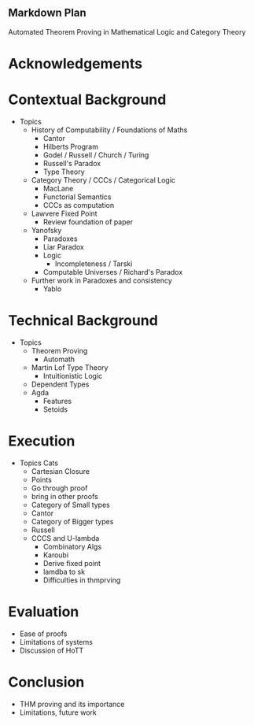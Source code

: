 ## Markdown Plan

Automated Theorem Proving in Mathematical Logic and Category Theory

# Acknowledgements

# Contextual Background

  - Topics
    - History of Computability / Foundations of Maths
      - Cantor
      - Hilberts Program
      - Godel / Russell / Church / Turing
      - Russell's Paradox
      - Type Theory
    - Category Theory / CCCs / Categorical Logic
      - MacLane
      - Functorial Semantics
      - CCCs as computation
    - Lawvere Fixed Point
      - Review foundation of paper
    - Yanofsky
      - Paradoxes
      - Liar Paradox
      - Logic
        - Incompleteness / Tarski
      - Computable Universes / Richard's Paradox
    - Further work in Paradoxes and consistency
      - Yablo

# Technical Background

  - Topics
    - Theorem Proving
      - Automath
    - Martin Lof Type Theory
      - Intuitionistic Logic
    - Dependent Types
    - Agda
      - Features
      - Setoids

# Execution

  - Topics
    Cats
    - Cartesian Closure
    - Points 
    - Go through proof
    - bring in other proofs
    - Category of Small types
    - Cantor
    - Category of Bigger types
    - Russell
    - CCCS and U-lambda
      - Combinatory Algs
      - Karoubi
      - Derive fixed point
      - lamdba to sk
      - Difficulties in thmprving

# Evaluation

  - Ease of proofs
  - Limitations of systems
  - Discussion of HoTT


# Conclusion

  - THM proving and its importance
  - Limitations, future work